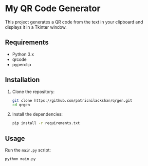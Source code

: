 # My QR Code Generator

This project generates a QR code from the text in your clipboard and displays it in a Tkinter window.

## Requirements

- Python 3.x
- qrcode
- pyperclip

## Installation

1. Clone the repository:
    ```sh
    git clone https://github.com/patricnilackshan/qrgen.git
    cd qrgen
    ```

2. Install the dependencies:
    ```sh
    pip install -r requirements.txt
    ```

## Usage

Run the `main.py` script:
```sh
python main.py
```